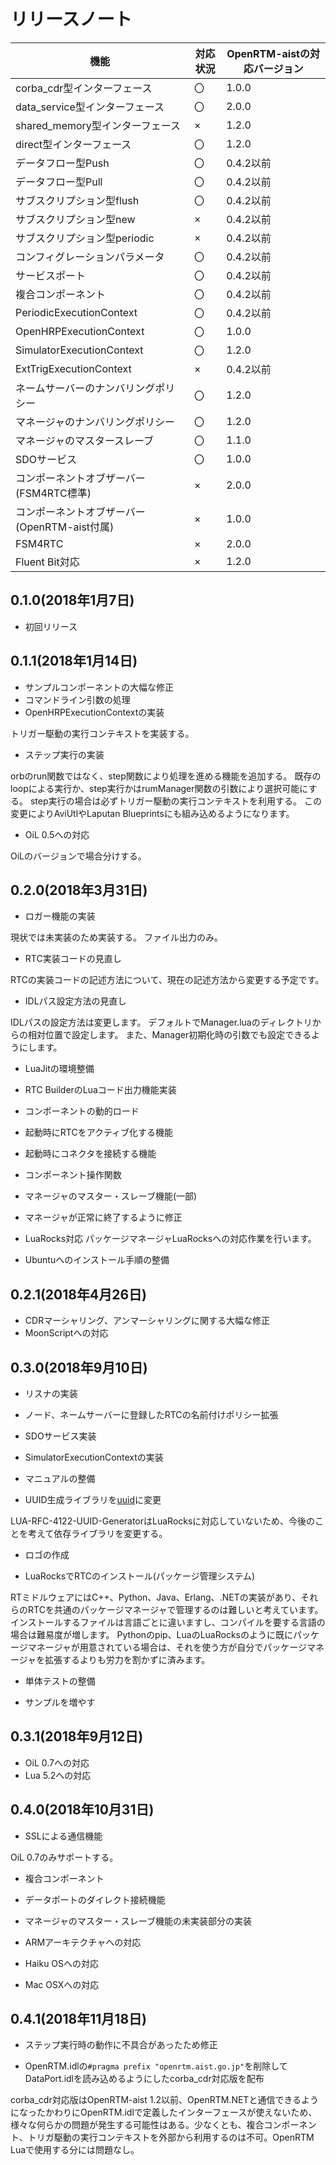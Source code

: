 # リリースノート

|機能|対応状況|OpenRTM-aistの対応バージョン|
|---|---|---|
|corba_cdr型インターフェース|〇|1.0.0|
|data_service型インターフェース|〇|2.0.0|
|shared_memory型インターフェース|×|1.2.0|
|direct型インターフェース|〇|1.2.0|
|データフロー型Push|〇|0.4.2以前|
|データフロー型Pull|〇|0.4.2以前|
|サブスクリプション型flush|〇|0.4.2以前|
|サブスクリプション型new|×|0.4.2以前|
|サブスクリプション型periodic|×|0.4.2以前|
|コンフィグレーションパラメータ|〇|0.4.2以前|
|サービスポート|〇|0.4.2以前|
|複合コンポーネント|〇|0.4.2以前|
|PeriodicExecutionContext|〇|0.4.2以前|
|OpenHRPExecutionContext|〇|1.0.0|
|SimulatorExecutionContext|〇|1.2.0|
|ExtTrigExecutionContext|×|0.4.2以前|
|ネームサーバーのナンバリングポリシー|〇|1.2.0|
|マネージャのナンバリングポリシー|〇|1.2.0|
|マネージャのマスタースレーブ|〇|1.1.0|
|SDOサービス|〇|1.0.0|
|コンポーネントオブザーバー(FSM4RTC標準)|×|2.0.0|
|コンポーネントオブザーバー(OpenRTM-aist付属)|×|1.0.0|
|FSM4RTC|×|2.0.0|
|Fluent Bit対応|×|1.2.0|


## 0.1.0(2018年1月7日)

* 初回リリース

## 0.1.1(2018年1月14日)

* サンプルコンポーネントの大幅な修正
* コマンドライン引数の処理
* OpenHRPExecutionContextの実装

トリガー駆動の実行コンテキストを実装する。

* ステップ実行の実装

orbのrun関数ではなく、step関数により処理を進める機能を追加する。
既存のloopによる実行か、step実行かはrumManager関数の引数により選択可能にする。
step実行の場合は必ずトリガー駆動の実行コンテキストを利用する。
この変更によりAviUtlやLaputan Blueprintsにも組み込めるようになります。

* OiL 0.5への対応

OiLのバージョンで場合分けする。

## 0.2.0(2018年3月31日)

* ロガー機能の実装

現状では未実装のため実装する。
ファイル出力のみ。

* RTC実装コードの見直し

RTCの実装コードの記述方法について、現在の記述方法から変更する予定です。

* IDLパス設定方法の見直し

IDLパスの設定方法は変更します。
デフォルトでManager.luaのディレクトリからの相対位置で設定します。
また、Manager初期化時の引数でも設定できるようにします。


* LuaJitの環境整備


* RTC BuilderのLuaコード出力機能実装



* コンポーネントの動的ロード
* 起動時にRTCをアクティブ化する機能
* 起動時にコネクタを接続する機能
* コンポーネント操作関数
* マネージャのマスター・スレーブ機能(一部)
* マネージャが正常に終了するように修正




* LuaRocks対応
パッケージマネージャLuaRocksへの対応作業を行います。

* Ubuntuへのインストール手順の整備



## 0.2.1(2018年4月26日)

* CDRマーシャリング、アンマーシャリングに関する大幅な修正
* MoonScriptへの対応



## 0.3.0(2018年9月10日)

* リスナの実装
* ノード、ネームサーバーに登録したRTCの名前付けポリシー拡張
* SDOサービス実装
* SimulatorExecutionContextの実装



* マニュアルの整備

* UUID生成ライブラリを[uuid](https://github.com/Tieske/uuid)に変更

LUA-RFC-4122-UUID-GeneratorはLuaRocksに対応していないため、今後のことを考えて依存ライブラリを変更する。

* ロゴの作成

* LuaRocksでRTCのインストール(パッケージ管理システム)

RTミドルウェアにはC++、Python、Java、Erlang、.NETの実装があり、それらのRTCを共通のパッケージマネージャで管理するのは難しいと考えています。
インストールするファイルは言語ごとに違いますし、コンパイルを要する言語の場合は難易度が増します。
Pythonのpip、LuaのLuaRocksのように既にパッケージマネージャが用意されている場合は、それを使う方が自分でパッケージマネージャを拡張するよりも労力を割かずに済みます。

* 単体テストの整備

* サンプルを増やす

## 0.3.1(2018年9月12日)

* OiL 0.7への対応
* Lua 5.2への対応


## 0.4.0(2018年10月31日)

* SSLによる通信機能

OiL 0.7のみサポートする。

* 複合コンポーネント
* データポートのダイレクト接続機能
* マネージャのマスター・スレーブ機能の未実装部分の実装

* ARMアーキテクチャへの対応
* Haiku OSへの対応
* Mac OSXへの対応

## 0.4.1(2018年11月18日)

* ステップ実行時の動作に不具合があったため修正

* OpenRTM.idlの`#pragma prefix "openrtm.aist.go.jp"`を削除してDataPort.idlを読み込めるようにしたcorba_cdr対応版を配布

corba_cdr対応版はOpenRTM-aist 1.2以前、OpenRTM.NETと通信できるようになったかわりにOpenRTM.idlで定義したインターフェースが使えないため、様々な何らかの問題が発生する可能性はある。少なくとも、複合コンポーネント、トリガ駆動の実行コンテキストを外部から利用するのは不可。OpenRTM Luaで使用する分には問題なし。
